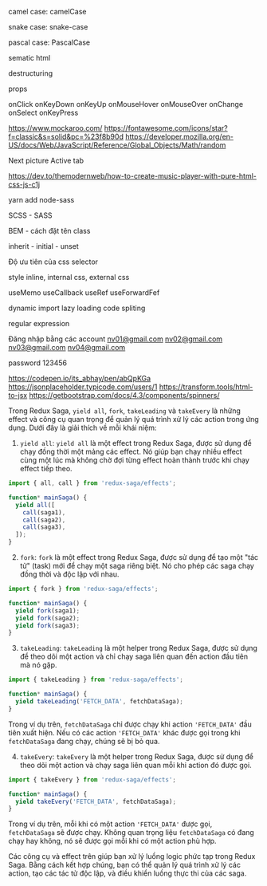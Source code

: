 camel case: camelCase

snake case: snake-case

pascal case: PascalCase

sematic html

destructuring

props

onClick
onKeyDown
onKeyUp
onMouseHover
onMouseOver
onChange
onSelect
onKeyPress

https://www.mockaroo.com/
https://fontawesome.com/icons/star?f=classic&s=solid&pc=%23f8b90d
https://developer.mozilla.org/en-US/docs/Web/JavaScript/Reference/Global_Objects/Math/random

Next picture
Active tab

https://dev.to/themodernweb/how-to-create-music-player-with-pure-html-css-js-c1j

yarn add node-sass

SCSS - SASS

BEM - cách đặt tên class

inherit - initial - unset

Độ ưu tiên của css selector

style inline, internal css, external css

useMemo
useCallback
useRef
useForwardFef

dynamic import
lazy loading
code spliting

regular expression


Đăng nhập bằng các account
nv01@gmail.com
nv02@gmail.com
nv03@gmail.com
nv04@gmail.com

password 123456

https://codepen.io/its_abhay/pen/abQpKGa
https://jsonplaceholder.typicode.com/users/1
https://transform.tools/html-to-jsx
https://getbootstrap.com/docs/4.3/components/spinners/

Trong Redux Saga, `yield all`, `fork`, `takeLeading` và `takeEvery` là những effect và công cụ quan trọng để quản lý quá trình xử lý các action trong ứng dụng. Dưới đây là giải thích về mỗi khái niệm:

1. `yield all`: `yield all` là một effect trong Redux Saga, được sử dụng để chạy đồng thời một mảng các effect. Nó giúp bạn chạy nhiều effect cùng một lúc mà không chờ đợi từng effect hoàn thành trước khi chạy effect tiếp theo.

```javascript
import { all, call } from 'redux-saga/effects';

function* mainSaga() {
  yield all([
    call(saga1),
    call(saga2),
    call(saga3),
  ]);
}
```

2. `fork`: `fork` là một effect trong Redux Saga, được sử dụng để tạo một "tác tử" (task) mới để chạy một saga riêng biệt. Nó cho phép các saga chạy đồng thời và độc lập với nhau.

```javascript
import { fork } from 'redux-saga/effects';

function* mainSaga() {
  yield fork(saga1);
  yield fork(saga2);
  yield fork(saga3);
}
```

3. `takeLeading`: `takeLeading` là một helper trong Redux Saga, được sử dụng để theo dõi một action và chỉ chạy saga liên quan đến action đầu tiên mà nó gặp.

```javascript
import { takeLeading } from 'redux-saga/effects';

function* mainSaga() {
  yield takeLeading('FETCH_DATA', fetchDataSaga);
}
```

Trong ví dụ trên, `fetchDataSaga` chỉ được chạy khi action `'FETCH_DATA'` đầu tiên xuất hiện. Nếu có các action `'FETCH_DATA'` khác được gọi trong khi `fetchDataSaga` đang chạy, chúng sẽ bị bỏ qua.

4. `takeEvery`: `takeEvery` là một helper trong Redux Saga, được sử dụng để theo dõi một action và chạy saga liên quan mỗi khi action đó được gọi.

```javascript
import { takeEvery } from 'redux-saga/effects';

function* mainSaga() {
  yield takeEvery('FETCH_DATA', fetchDataSaga);
}
```

Trong ví dụ trên, mỗi khi có một action `'FETCH_DATA'` được gọi, `fetchDataSaga` sẽ được chạy. Không quan trọng liệu `fetchDataSaga` có đang chạy hay không, nó sẽ được gọi mỗi khi có một action phù hợp.

Các công cụ và effect trên giúp bạn xử lý luồng logic phức tạp trong Redux Saga. Bằng cách kết hợp chúng, bạn có thể quản lý quá trình xử lý các action, tạo các tác tử độc lập, và điều khiển luồng thực thi của các saga.